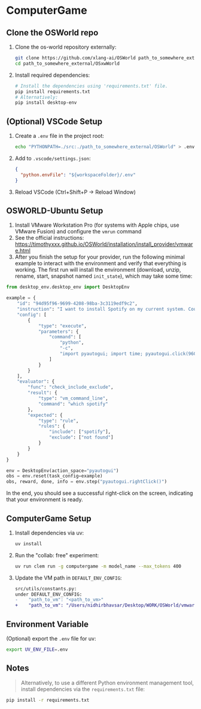# ComputerGame

## Clone the OSWorld repo
1. Clone the os-world repository externally:
   
   ```bash
   git clone https://github.com/xlang-ai/OSWorld path_to_somewhere_external/
   cd path_to_somewhere_external/OSxwWorld
   ```
3. Install required dependencies:
   
   ```bash
   # Install the dependencies using 'requirements.txt' file.
   pip install requirements.txt
   # Alternatively:
   pip install desktop-env
   ```

## (Optional) VSCode Setup

1. Create a `.env` file in the project root:

   ```bash
   echo "PYTHONPATH=./src:./path_to_somewhere_external/OSWorld" > .env
   ```
2. Add to `.vscode/settings.json`:

   ```json
   {
     "python.envFile": "${workspaceFolder}/.env"
   }
   ```
3. Reload VSCode (Ctrl+Shift+P → Reload Window)

## OSWORLD-Ubuntu Setup
1. Install VMware Workstation Pro (for systems with Apple chips, use VMware Fusion) and configure the `vmrun` command
2. See the official instructions: https://timothyxxx.github.io/OSWorld/installation/install_provider/vmware.html
3. After you finish the setup for your provider, run the following minimal example to interact with the environment and verify that everything is working. The first run will install the  environment (download, unzip, rename, start, snapshot named `init_state`), which may take some time:

```python
from desktop_env.desktop_env import DesktopEnv

example = {
    "id": "94d95f96-9699-4208-98ba-3c3119edf9c2",
    "instruction": "I want to install Spotify on my current system. Could you please help me?",
    "config": [
        {
            "type": "execute",
            "parameters": {
                "command": [
                    "python",
                    "-c",
                    "import pyautogui; import time; pyautogui.click(960, 540); time.sleep(0.5);"
                ]
            }
        }
    ],
    "evaluator": {
        "func": "check_include_exclude",
        "result": {
            "type": "vm_command_line",
            "command": "which spotify"
        },
        "expected": {
            "type": "rule",
            "rules": {
                "include": ["spotify"],
                "exclude": ["not found"]
            }
        }
    }
}

env = DesktopEnv(action_space="pyautogui")
obs = env.reset(task_config=example)
obs, reward, done, info = env.step("pyautogui.rightClick()")
```

In the end, you should see a successful right-click on the screen, indicating that your environment is ready.

## ComputerGame Setup
1. Install dependencies via uv:
    ```bash
    uv install
    ```

2. Run the "collab: free" experiment:
    ```bash
    uv run clem run -g computergame -m model_name --max_tokens 400
    ```

3. Update the VM path in `DEFAULT_ENV_CONFIG`:
    ```diff
    src/utils/constants.py:
    under DEFAULT_ENV_CONFIG:
    -    "path_to_vm": "<path_to_vm>"
    +    "path_to_vm": "/Users/nidhirbhavsar/Desktop/WORK/OSWorld/vmware_vm_data/Ubuntu0/Ubuntu0.vmx"
    ```

## Environment Variable
(Optional) export the `.env` file for uv:
```bash
export UV_ENV_FILE=.env
```

## Notes
> Alternatively, to use a different Python environment management tool, install dependencies via the `requirements.txt` file:
```bash
pip install -r requirements.txt
```
